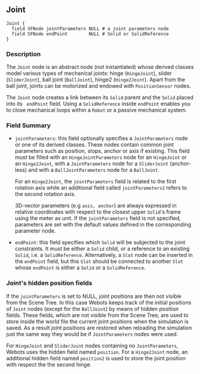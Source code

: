 ## Joint

```
Joint {
  field SFNode jointParameters NULL # a joint parameters node
  field SFNode endPoint        NULL # Solid or SolidReference
}
```

### Description

The `Joint` node is an abstract node (not instantiated) whose derived classes
model various types of mechanical joints: hinge (`HingeJoint`), slider
(`SliderJoint`), ball joint (`BallJoint`), hinge2 (`Hinge2Joint`). Apart from
the ball joint, joints can be motorized and endowed with `PositionSensor` nodes.

The `Joint` node creates a link between its `Solid` parent and the `Solid`
placed into its ` endPoint` field. Using a `SolidReference` inside `endPoint`
enables you to close mechanical loops within a `Robot` or a passive mechanical
system.

### Field Summary

- `jointParameters`: this field optionally specifies a `JointParameters` node or
one of its derived classes. These nodes contain common joint parameters such as
position, stops, anchor or axis if existing. This field must be filled with an
`HingeJointParameters` node for an `HingeJoint` or an `Hinge2Joint`, with a
`JointParameters` node for a `SliderJoint` (anchor-less) and with a
`BallJointParameters` node for a `BallJoint`.

    For an `Hinge2Joint`, the `jointParameters` field is related to the first
    rotation axis while an additional field called `jointParameters2` refers to the
    second rotation axis.

    3D-vector parameters (e.g `axis, anchor`) are always expressed in relative
    coordinates with respect to the closest upper `Solid`'s frame using the meter as
    unit. If the  `jointParameters` field is not specified, parameters are set with
    the default values defined in the corresponding parameter node.

- `endPoint`: this field specifies which `Solid` will be subjected to the joint
constraints. It must be either a `Solid` child, or a reference to an existing
`Solid`, i.e. a `SolidReference`. Alternatively, a `Slot` node can be inserted
in the `endPoint` field, but this `Slot` should be connected to another `Slot`
whose `endPoint` is either a `Solid` or a `SolidReference`.

### Joint's hidden position fields

If the `jointParameters` is set to NULL, joint positions are then not visible
from the Scene Tree. In this case Webots keeps track of the initial positions of
`Joint` nodes (except for the `BallJoint`) by means of hidden position fields.
These fields, which are not visible from the Scene Tree, are used to store
inside the world file the current joint positions when the simulation is saved.
As a result joint positions are restored when reloading the simulation just the
same way they would be if `JointParameters` nodes were used.

For `HingeJoint` and `SliderJoint` nodes containing no `JointParameters`, Webots
uses the hidden field named `position`. For a `Hinge2Joint` node, an additional
hidden field named `position2` is used to store the joint position with respect
the the second hinge.


